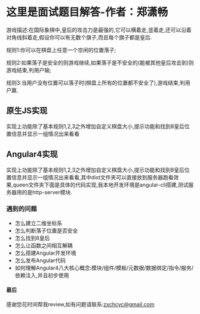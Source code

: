 # 这里是面试题目解答-作者：郑潇畅

游戏描述:在国际象棋中,皇后的攻击力是最强的,它可以横着走,竖着走,还可以沿着对角线斜着走,假设你可以有无数个旗子,而且每个旗子都是皇后.

规则1:你可以在棋盘上任意一个空闲的位置落子;

规则2:如果落子是安全的则游戏继续,如果落子是不安全的(能被其他皇后攻击到)则游戏结束,判用户输;

规则3:当用户没有位置可以落子时(棋盘上所有的位置都不安全了),游戏结束,判用户赢.

## 原生JS实现

实现上功能除了基本规则1,2,3之外增加自定义棋盘大小,提示功能和找到8皇后位置信息并显示一组情况出来看看

## Angular4实现

实现上功能除了基本规则1,2,3之外增加自定义棋盘大小,提示功能和找到8皇后位置信息并显示一组情况出来看看,其中dist文件夹可以直接放到服务器跑看效果,queen文件夹下面是具体的代码实现,我本地开发环境是angular-cli搭建,测试服务器用的是http-server模块.

### 遇到的问题

- 怎么建立二维坐标系
- 怎么判断落子位置是否安全
- 怎么找到8皇后
- 怎么让函数之间相互解耦
- 怎么搭建Angular开发环境
- 怎么发布Angular代码
- 如何理解Angular4八大核心概念:模块/组件/模板/元数据/数据绑定/指令/服务/依赖注入,并且初步使用

#### 最后

感谢您花时间帮我review,如有问题请联系:zxchcyc@gmail.com
